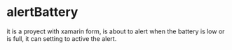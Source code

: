 # alertBattery
it is a proyect with xamarin form, is about to alert when the battery is low or is full, it can setting to active the alert.
